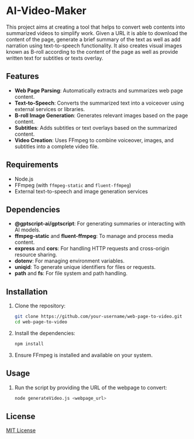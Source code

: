 # AI-Video-Maker
This project aims at creating a tool that helps to convert web contents into summarized videos to simplify work. Given a URL it is able to download the content of the page, generate a brief summary of the text as well as add narration using text-to-speech functionality. It also creates visual images known as B-roll according to the content of the page as well as provide written text for subtitles or texts overlay. 

## Features
- **Web Page Parsing**: Automatically extracts and summarizes web page content.
- **Text-to-Speech**: Converts the summarized text into a voiceover using external services or libraries.
- **B-roll Image Generation**: Generates relevant images based on the page content.
- **Subtitles**: Adds subtitles or text overlays based on the summarized content.
- **Video Creation**: Uses FFmpeg to combine voiceover, images, and subtitles into a complete video file.

## Requirements
- Node.js
- FFmpeg (with `ffmpeg-static` and `fluent-ffmpeg`)
- External text-to-speech and image generation services

## Dependencies
- **@gptscript-ai/gptscript**: For generating summaries or interacting with AI models.
- **ffmpeg-static** and **fluent-ffmpeg**: To manage and process media content.
- **express** and **cors**: For handling HTTP requests and cross-origin resource sharing.
- **dotenv**: For managing environment variables.
- **uniqid**: To generate unique identifiers for files or requests.
- **path** and **fs**: For file system and path handling.

## Installation
1. Clone the repository:
    ```bash
    git clone https://github.com/your-username/web-page-to-video.git
    cd web-page-to-video
    ```

2. Install the dependencies:
    ```bash
    npm install
    ```

3. Ensure FFmpeg is installed and available on your system.

## Usage
1. Run the script by providing the URL of the webpage to convert:
    ```bash
    node generateVideo.js <webpage_url>
    ```

## License
[MIT License](LICENSE)



